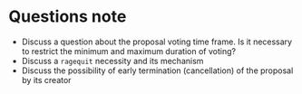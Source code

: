 # Questions note

- Discuss a question about the proposal voting time frame. Is it necessary to restrict the minimum and maximum duration of voting?
- Discuss a `ragequit` necessity and its mechanism 
- Discuss the possibility of early termination (cancellation) of the proposal by its creator